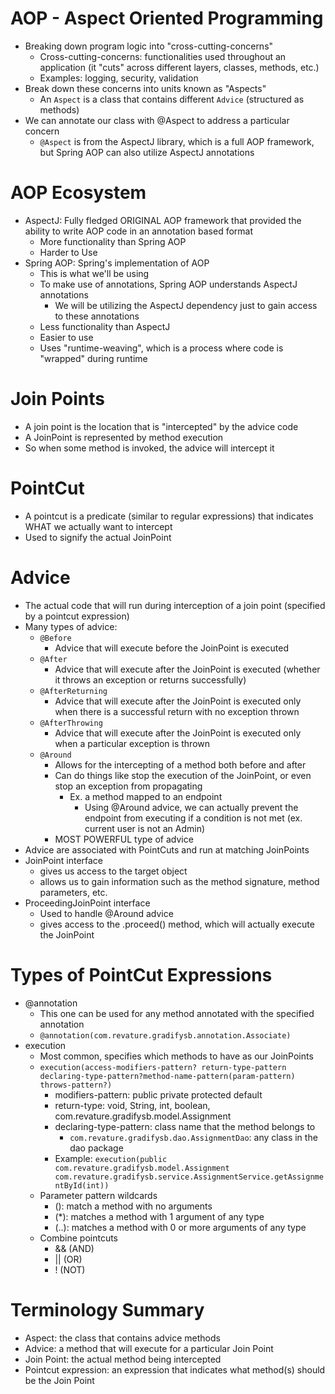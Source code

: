 # AOP - Aspect Oriented Programming
- Breaking down program logic into "cross-cutting-concerns"
    - Cross-cutting-concerns: functionalities used throughout an application (it "cuts" across different layers, classes, methods, etc.)
    - Examples: logging, security, validation
- Break down these concerns into units known as "Aspects"
    - An `Aspect` is a class that contains different `Advice` (structured as methods)
- We can annotate our class with @Aspect to address a particular concern
    - `@Aspect` is from the AspectJ library, which is a full AOP framework, but Spring AOP can also utilize AspectJ annotations

# AOP Ecosystem
- AspectJ: Fully fledged ORIGINAL AOP framework that provided the ability to write AOP code in an annotation based format
    - More functionality than Spring AOP
    - Harder to Use
- Spring AOP: Spring's implementation of AOP
    - This is what we'll be using
    - To make use of annotations, Spring AOP understands AspectJ annotations
        - We will be utilizing the AspectJ dependency just to gain access to these annotations
    - Less functionality than AspectJ
    - Easier to use
    - Uses "runtime-weaving", which is a process where code is "wrapped" during runtime

# Join Points
- A join point is the location that is "intercepted" by the advice code
- A JoinPoint is represented by method execution
- So when some method is invoked, the advice will intercept it

# PointCut
- A pointcut is a predicate (similar to regular expressions) that indicates WHAT we actually want to intercept
- Used to signify the actual JoinPoint

# Advice
- The actual code that will run during interception of a join point (specified by a pointcut expression)
- Many types of advice:
    - `@Before`
        - Advice that will execute before the JoinPoint is executed
    - `@After`
        - Advice that will execute after the JoinPoint is executed (whether it throws an exception or returns successfully)
    - `@AfterReturning`
        - Advice that will execute after the JoinPoint is executed only when there is a successful return with no exception thrown
    - `@AfterThrowing`
        - Advice that will execute after the JoinPoint is executed only when a particular exception is thrown
    - `@Around`
        - Allows for the intercepting of a method both before and after
        - Can do things like stop the execution of the JoinPoint, or even stop an exception from propagating
            - Ex. a method mapped to an endpoint
                - Using @Around advice, we can actually prevent the endpoint from executing if a condition is not met (ex. current user is not an Admin)
        - MOST POWERFUL type of advice
- Advice are associated with PointCuts and run at matching JoinPoints
- JoinPoint interface
    - gives us access to the target object
    - allows us to gain information such as the method signature, method parameters, etc.
- ProceedingJoinPoint interface
    - Used to handle @Around advice
    - gives access to the .proceed() method, which will actually execute the JoinPoint

# Types of PointCut Expressions
- @annotation
    - This one can be used for any method annotated with the specified annotation
    - `@annotation(com.revature.gradifysb.annotation.Associate)`
- execution
    - Most common, specifies which methods to have as our JoinPoints
    - `execution(access-modifiers-pattern? return-type-pattern declaring-type-pattern?method-name-pattern(param-pattern) throws-pattern?)`
        - modifiers-pattern: public private protected default
        - return-type: void, String, int, boolean, com.revature.gradifysb.model.Assignment
        - declaring-type-pattern: class name that the method belongs to
            - `com.revature.gradifysb.dao.AssignmentDao`: any class in the dao package
        - Example: `execution(public com.revature.gradifysb.model.Assignment com.revature.gradifysb.service.AssignmentService.getAssignmentById(int))`
    - Parameter pattern wildcards
        - (): match a method with no arguments
        - (*): matches a method with 1 argument of any type
        - (..): matches a method with 0 or more arguments of any type
    - Combine pointcuts
        - && (AND)
        - || (OR)
        - ! (NOT)

# Terminology Summary
- Aspect: the class that contains advice methods
- Advice: a method that will execute for a particular Join Point
- Join Point: the actual method being intercepted
- Pointcut expression: an expression that indicates what method(s) should be the Join Point